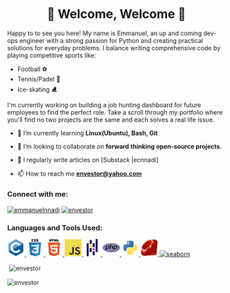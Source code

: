 <h1 align="center">👋 Welcome, Welcome 👋</h1>


Happy to  to see you here! My name is Emmanuel, an up and coming dev-ops engineer with a strong passion for Python and creating practical solutions for everyday problems.
I balance writing comprehensive code by playing competitive sports like:
- Football ⚽
- Tennis/Padel 🎾
- Ice-skating ⛸️ 

I'm currently working on building a job hunting dashboard for future employees to find the perfect role.
Take a scroll through my portfolio where you'll find no two projects are the same and each solves a real life issue.

- 🌱 I’m currently learning **Linux(Ubuntu), Bash, Git**

- 👯 I’m looking to collaborate on **forward thinking open-source projects.**

- 📝 I regularly write articles on [Substack |ecnnadi]

- 📫 How to reach me **envestor@yahoo.com**

<h3 align="left">Connect with me:</h3>
<p align="left">
<a href="https://linkedin.com/in/emmanuelnnadi" target="blank"><img align="center" src="https://raw.githubusercontent.com/rahuldkjain/github-profile-readme-generator/master/src/images/icons/Social/linked-in-alt.svg" alt="emmanuelnnadi" height="30" width="40" /></a>
<a href="https://www.hackerrank.com/envestor" target="blank"><img align="center" src="https://raw.githubusercontent.com/rahuldkjain/github-profile-readme-generator/master/src/images/icons/Social/hackerrank.svg" alt="envestor" height="30" width="40" /></a>
</p>


<h3 align="left">Languages and Tools Used:</h3>
<p align="left"> <a href="https://www.cprogramming.com/" target="_blank" rel="noreferrer"> <img src="https://raw.githubusercontent.com/devicons/devicon/master/icons/c/c-original.svg" alt="c" width="40" height="40"/> </a> <a href="https://www.w3schools.com/css/" target="_blank" rel="noreferrer"> <img src="https://raw.githubusercontent.com/devicons/devicon/master/icons/css3/css3-original-wordmark.svg" alt="css3" width="40" height="40"/> </a> <a href="https://www.w3.org/html/" target="_blank" rel="noreferrer"> <img src="https://raw.githubusercontent.com/devicons/devicon/master/icons/html5/html5-original-wordmark.svg" alt="html5" width="40" height="40"/> </a> <a href="https://developer.mozilla.org/en-US/docs/Web/JavaScript" target="_blank" rel="noreferrer"> <img src="https://raw.githubusercontent.com/devicons/devicon/master/icons/javascript/javascript-original.svg" alt="javascript" width="40" height="40"/> </a> <a href="https://pandas.pydata.org/" target="_blank" rel="noreferrer"> <img src="https://raw.githubusercontent.com/devicons/devicon/2ae2a900d2f041da66e950e4d48052658d850630/icons/pandas/pandas-original.svg" alt="pandas" width="40" height="40"/> </a> <a href="https://www.php.net" target="_blank" rel="noreferrer"> <img src="https://raw.githubusercontent.com/devicons/devicon/master/icons/php/php-original.svg" alt="php" width="40" height="40"/> </a> <a href="https://www.python.org" target="_blank" rel="noreferrer"> <img src="https://raw.githubusercontent.com/devicons/devicon/master/icons/python/python-original.svg" alt="python" width="40" height="40"/> </a> <a href="https://www.ruby-lang.org/en/" target="_blank" rel="noreferrer"> <img src="https://raw.githubusercontent.com/devicons/devicon/master/icons/ruby/ruby-original.svg" alt="ruby" width="40" height="40"/> </a> <a href="https://seaborn.pydata.org/" target="_blank" rel="noreferrer"> <img src="https://seaborn.pydata.org/_images/logo-mark-lightbg.svg" alt="seaborn" width="40" height="40"/> </a> </p>


<p>&nbsp;<img align="center" src="https://github-readme-stats.vercel.app/api?username=envestor&show_icons=true&theme=radical&locale=en" alt="envestor" /></p>

<p><img align="center" src="https://github-readme-streak-stats.herokuapp.com/?user=envestor&theme=highcontrast" alt="envestor" /></p>

